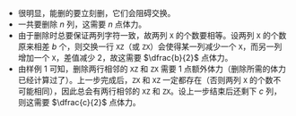 - 很明显，能删的要立刻删，它们会阻碍交换。
- 一共要删除 $n$ 列，这需要 $n$ 点体力。
- 由于删除时总要保证两列字符一致，故两列 `X` 的个数要相等。设两列 `X` 的个数原来相差 $b$ 个，则交换一行 `XZ`（或 `ZX`）会使得某一列减少一个 `X`，而另一列增加一个 `X`，差值减少 $2$，故这需要 $\dfrac{b}{2}$​ 点体力。
- 由样例 $1$ 可知，删除两行相邻的 `XZ` 和 `ZX` 需要 $1$ 点额外体力（删除所需的体力已经计算过了）。上一步完成后，`ZX` 和 `XZ` 一定都存在（否则两列 `X` 的个数不可能相同），因此总会有两行相邻的 `XZ` 和 `ZX`。设上一步结束后还剩下 $c$ 列，则这需要 $\dfrac{c}{2}$​  点体力。
